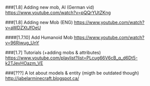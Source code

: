 
###[1.8] Adding new mob, AI (German vid)
https://www.youtube.com/watch?v=pQQrYUtZKng

###[1.8] Adding new Mob (ENG)
https://www.youtube.com/watch?v=aWDZXtJfOeU

####[1.7.10] Add Humanoid Mob
https://www.youtube.com/watch?v=96Riwug_UnY

###[1.7] Tutorials (+adding mobs & attributes)
https://www.youtube.com/playlist?list=PLcug66V6cB_q_d6Dt5-k2TJevHOazm_VE

###[???] A lot about models & entity (migth be outdated though)
http://jabelarminecraft.blogspot.ca/
